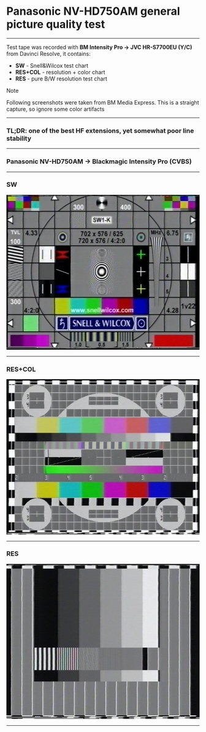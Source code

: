 # Panasonic NV-HD750AM general picture quality test

<hr>

Test tape was recorded with **BM Intensity Pro -> JVC HR-S7700EU (Y/C)** from Davinci Resolve, it contains:
* **SW** - Snell&Wilcox test chart
* **RES+COL** - resolution + color chart
* **RES** - pure B/W resolution test chart

> [!NOTE]
> Following screenshots were taken from BM Media Express. This is a straight capture, so ignore some color artifacts

<hr>

### TL;DR: one of the best HF extensions, yet somewhat poor line stability

<hr>

### Panasonic NV-HD750AM -> Blackmagic Intensity Pro (CVBS)

<hr>

### SW

![SW.png](HD750_SW.png)

<hr>

### RES+COL
![RES+COL.png](HD750_RES%2BCOL.png)

<hr>

### RES

![RES.png](HD750_RES.png)

<hr>

